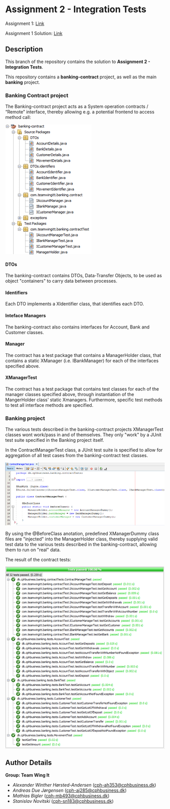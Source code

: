 # Assignment 2 - Integration Tests
Assignment 1: [Link](https://datsoftlyngby.github.io/soft2020spring/resources/85f09312-01-assignment-mocking.pdf)

Assignment 1 Solution: [Link](https://github.com/PBA-2sem/asgmt1_mocking_tdd) 

## Description

This branch of the repository contains the solution to **Assignment 2 - Integration Tests**.

This repository contains a **banking-contract** project, as well as the main **banking** project. 

### Banking Contract project
The Banking-contract project acts as a System operation contracts / “Remote” interface, thereby allowing e.g. a potential frontend to access method call:

![banking_project](assets/banking_project.PNG)

#### DTOs
The banking-contract contains DTOs, Data-Transfer Objects, to be used as object "containers" to carry data between processes.

#### Identifiers
Each DTO implements a XIdentifier class, that identifies each DTO.

#### Inteface Managers
The banking-contract also contains interfaces for Account, Bank and Customer classes.

#### Manager
The contract has a test package that contains a ManagerHolder class, that contains a static XManager (i.e. IBankManager) for each of the interfaces specified above.

#### XManagerTest

The contract has a test package that contains test classes for each of the manager classes specified above, through instantiation of the MangerHolder class' static Xmanagers. Furthermore, specific test methods to test all interface methods are specified.

### Banking project

The various tests described in the banking-contract projects XManagerTest classes wont work/pass in and of themselves. They only "work" by a JUnit test suite specified in the Banking project itself. 

In the ContractManagerTest class, a JUnit test suite is specified to allow for aggregation of all test cases from the banking-contract test classes. 

![Tests](assets/contract_manager_test.PNG)

By using the @BeforeClass anotation, predefined XManagerDummy class files are "injected" into the ManagerHolder class, thereby supplying valid test data to the various tests described in the banking-contract, allowing them to run on "real" data. 

The result of the contract tests:

![Tests](assets/test_results_asgmt2.PNG)


## Author Details

**Group: Team Wing It**
- *Alexander Winther Hørsted-Andersen* (cph-ah353@cphbusiness.dk)
- *Andreas Due Jørgensen* (cph-aj285@cphbusiness.dk)
- *Mathias Bigler* (cph-mb493@cphbusiness.dk)
- *Stanislav Novitski* (cph-sn183@cphbusiness.dk)